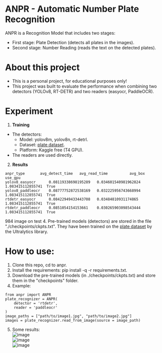 # ANPR - Automatic Number Plate Recognition
ANPR is a Recognition Model that includes two stages:
- First stage: Plate Detection (detects all plates in the images).
- Second stage: Number Reading (reads the text on the detected plates).
# About this project
- This is a personal project, for educational purposes only!
- This project was built to evaluate the performance when combining two detectors (YOLOv8, RT-DETR) and two readers (easyocr, PaddleOCR).
# Experiment
1. **Training**
- The detectors:
    - Model: yolov8m, yolov8n, rt-detrl.
    - Dataset: [plate dataset](https://universe.roboflow.com/anpr-bccrx/anpr-bpzor).
    - Platform: Kaggle free (T4 GPU).
- The readers are used directly.
2. **Results**

```
anpr_type	    avg_detect_time	  avg_read_time	         avg_box	        use_gpu
yolov8_easyocr	    0.08119338698195289	  0.034601540981962824	 1.083415112855741	True
yolov8_paddleocr    0.08777752872538169	  0.032225956743668994	 1.083415112855741	True
rtdetr_easyocr	    0.08422949433443708	  0.03484810931174865	 1.083415112855741	True
rtdetr_paddleocr    0.0851054154153661	  0.030265903098543444	 1.083415112855741	True
```
984 image on test
4. Pre-trained models (detectors) are stored in the file "./checkpoints/ckpts.txt". They have been trained on the [plate dataset](https://universe.roboflow.com/anpr-bccrx/anpr-bpzor) by the Ultralytics library.
# How to use:
1. Clone this repo, cd to anpr.
2. Install the requirements: pip install -q -r requirements.txt.
3. Download the pre-trained models (in ./checkpoints/ckpts.txt) and store them in the "checkpoints" folder.
4. Example:
```
from anpr import ANPR
plate_recognizer = ANPR(
    detector = 'rtdetr',
    reader = 'paddleocr'
)
image_paths = ["path/to/image1.jpg", "path/to/image2.jpg"]
images = plate_recognizer.read_from_image(source = image_path)
```
5. Some results: \
     ![image](https://github.com/tomsawyer0224/anpr/assets/130035084/98f7c359-b211-4e8c-aeff-5a5da70df00e) \
     ![image](https://github.com/tomsawyer0224/anpr/assets/130035084/f15c5095-2308-4044-bd67-048e6c87b784) \
     ![image](https://github.com/tomsawyer0224/anpr/assets/130035084/b75f8696-c2a4-470d-8c47-f13448178a3c)

